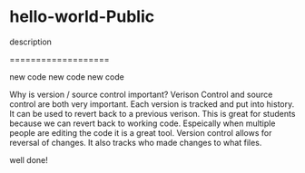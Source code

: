 # hello-world-Public
description


===================

new code
new code
new code

Why is version / source control important?
Verison Control and source control are both very important. Each version is tracked and put into history. It can be used to revert back to a previous verison. This is great for students because we can revert back to working code. Espeically when multiple people are editing the code it is a great tool. Version control allows for reversal of changes. It also tracks who made changes to what files. 

well done!
